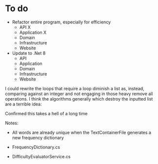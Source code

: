 # To do
- Refactor entire program, especially for efficiency
    - API X
    - Application X
    - Domain
    - Infrastructure
    - Website
- Update to .Net 8
    - API
    - Application
    - Domain
    - Infrastructure
    - Website

I could rewrite the loops that require a loop diminish a list as, instead, comparing against an integer and not engaging in those heavy
remove all operations. I think the algorithms generally which destroy the inputted list are a terrible idea:

Confirmed this takes a hell of a long time

Notes:
- All words are already unique when the TextContainerFile generates a new frequency dictionary

- FrequencyDictionary.cs 
- DifficultyEvaluatorService.cs